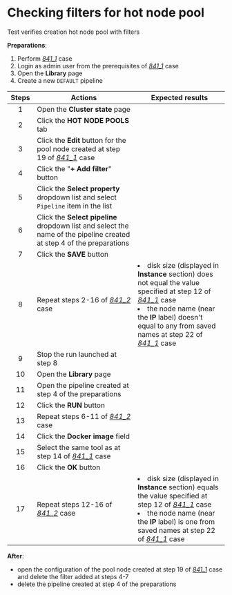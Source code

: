 # Checking filters for hot node pool

Test verifies creation hot node pool with filters

**Preparations**:

1. Perform [_841\_1_](841_1_pool_creation.md) case
2. Login as admin user from the prerequisites of [_841\_1_](841_1_pool_creation.md) case
3. Open the **Library** page
4. Create a new `DEFAULT` pipeline

| Steps | Actions | Expected results |
| :---: | --- | --- |
| 1 | Open the **Cluster state** page | |
| 2 | Click the **HOT NODE POOLS** tab | |
| 3 | Click the **Edit** button for the pool node created at step 19 of [_841\_1_](841_1_pool_creation.md) case | |
| 4 | Click the "**+ Add filter**" button | |
| 5 | Click the **Select property** dropdown list and select `Pipeline` item in the list | |
| 6 | Click the **Select pipeline** dropdown list and select the name of the pipeline created at step 4 of the preparations | |
| 7 | Click the **SAVE** button | |
| 8 | Repeat steps 2-16 of [_841\_2_](841_2_pool_usage.md) case | <li> disk size (displayed in **Instance** section) does not equal the value specified at step 12 of [_841\_1_](841_1_pool_creation.md) case <li> the node name (near the **IP** label) doesn't equal to any from saved names at step 22 of [_841\_1_](841_1_pool_creation.md) case |
| 9 | Stop the run launched at step 8 | |
| 10 | Open the **Library** page | |
| 11 | Open the pipeline created at step 4 of the preparations | |
| 12 | Click the **RUN** button | |
| 13 | Repeat steps 6-11 of [_841\_2_](841_2_pool_usage.md) case | |
| 14 | Click the **Docker image** field | |
| 15 | Select the same tool as at step 14 of [_841\_1_](841_1_pool_creation.md) case | |
| 16 | Click the **OK** button | |
| 17 | Repeat steps 12-16 of [_841\_2_](841_2_pool_usage.md) case | <li> disk size (displayed in **Instance** section) equals the value specified at step 12 of [_841\_1_](841_1_pool_creation.md) case <li> the node name (near the **IP** label) is one from saved names at step 22 of [_841\_1_](841_1_pool_creation.md) case |

**After**:

- open the configuration of the pool node created at step 19 of [_841\_1_](841_1_pool_creation.md) case and delete the filter added at steps 4-7
- delete the pipeline created at step 4 of the preparations
